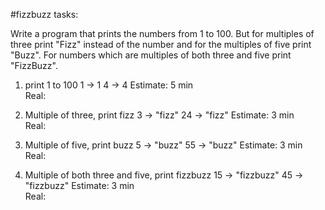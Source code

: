 #fizzbuzz tasks:

Write a program that prints the numbers from 1 to 100. But for multiples of three print "Fizz" instead of the number and for the multiples of five print "Buzz". For numbers which are multiples of both three and five print "FizzBuzz".

1. print 1 to 100
1  -> 1
4  -> 4
Estimate: 5 min  
Real:  

2. Multiple of three, print fizz
3  -> "fizz"
24  -> "fizz"
Estimate: 3 min  
Real:  


3. Multiple of five, print buzz
5  -> "buzz"
55  -> "buzz"
Estimate: 3 min  
Real:  


4. Multiple of both three and five, print fizzbuzz
15  -> "fizzbuzz"
45  -> "fizzbuzz"
Estimate: 3 min  
Real:  

